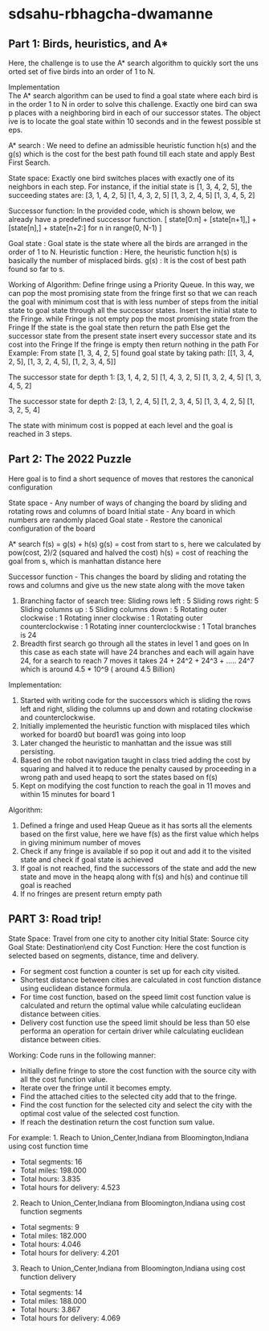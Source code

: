 # sdsahu-rbhagcha-dwamanne

## Part 1: Birds, heuristics, and A* 

Here, the challenge is to use the A* search algorithm to quickly sort the unsorted set of five birds into an order of 1 to N.

Implementation
The A* search algorithm can be used to find a goal state where each bird is in the order 1 to N in order to solve this challenge. Exactly one bird can swap places with a neighboring bird in each of our successor states. The objective is to locate the goal state within 10 seconds and in the fewest possible steps.

A* search : We need to define an admissible heuristic function h(s) and the g(s) which is the cost for the best path found till each state and apply Best First Search.

State space: Exactly one bird switches places with exactly one of its neighbors in each step.
For instance, if the initial state is [1, 3, 4, 2, 5], the succeeding states are:
[3, 1, 4, 2, 5]
[1, 4, 3, 2, 5]
[1, 3, 2, 4, 5]
[1, 3, 4, 5, 2]

Successor function: In the provided code, which is shown below, we already have a predefined successor function.
[ state[0:n] + [state[n+1],] + [state[n],] + state[n+2:] for n in range(0, N-1) ]

Goal state : Goal state is the state where all the birds are arranged in the order of 1 to N.
Heuristic function : Here, the heuristic function h(s) is basically the number of misplaced birds.
g(s) : It is the cost of best path found so far to s.

Working of Algorithm:
Define fringe using a Priority Queue. In this way, we can pop the most promising state from the fringe first so that we can reach the goal with minimum cost that is with less number of steps from the initial state to goal state through all the successor states.
Insert the initial state to the Fringe.
while Fringe is not empty pop the most promising state from the Fringe 
If the state is the goal state then return the path Else get the successor state from the present state
insert every successor state and its cost into the Fringe
If the fringe is empty then return nothing in the path
For Example: From state [1, 3, 4, 2, 5] found goal state by taking path: [[1, 3, 4, 2, 5], [1, 3, 2, 4, 5], [1, 2, 3, 4, 5]]

The successor state for depth 1:
[3, 1, 4, 2, 5]
[1, 4, 3, 2, 5]
[1, 3, 2, 4, 5]
[1, 3, 4, 5, 2]

The successor state for depth 2:
[3, 1, 2, 4, 5]
[1, 2, 3, 4, 5]
[1, 3, 4, 2, 5]
[1, 3, 2, 5, 4]

The state with minimum cost is popped at each level and the goal is reached in 3 steps.



## Part 2: The 2022 Puzzle
 
Here goal is to find a short sequence of moves that restores the canonical configuration

State space - Any number of ways of changing the board by sliding and rotating rows and columns of board
Initial state - Any board in which numbers are randomly placed
Goal state - Restore the canonical configuration of the board

A* search f(s) = g(s) + h(s)
g(s) = cost from start to s, here we calculated by pow(cost, 2)/2 (squared and halved the cost)
h(s) = cost of reaching the goal from s, which is manhattan distance here

Successor function - This changes the board by sliding and rotating the rows and columns and give us the new state 
along with the move taken

1) Branching factor of search tree:
    Sliding rows left : 5
    Sliding rows right: 5
    Sliding columns up : 5
    Sliding columns down : 5
    Rotating outer clockwise : 1
    Rotating inner clockwise : 1
    Rotating outer counterclockwise : 1
    Rotating inner counterclockwise : 1
    Total branches is 24 
2) Breadth first search go through all the states in level 1 and goes on
    In this case as each state will have 24 branches and each will again have 24, for a search to reach 7
    moves it takes 24 + 24^2 + 24^3 + ..... 24^7 which is around 4.5 * 10^9 ( around 4.5 Billion)

Implementation:
1) Started with writing code for the successors which is sliding the rows left and right, sliding the columns up and 
down and rotating clockwise and counterclockwise.
2) Initially implemented the heuristic function with misplaced tiles which worked for board0 but board1 was going 
into loop
3) Later changed the heuristic to manhattan and the issue was still persisting.
4) Based on the robot navigation taught in class tried adding the cost by squaring and halved it to reduce the penalty 
caused by proceeding in a wrong path and used heapq to sort the states based on f(s)
5) Kept on modifying the cost function to reach the goal in 11 moves and within 15 minutes for board 1

Algorithm:
1) Defined a fringe and used Heap Queue as it has sorts all the elements based on the first value, here we have f(s) as
the first value which helps in giving minimum number of moves
2) Check if any fringe is available if so pop it out and add it to the visited state and check if goal state is achieved
3) If goal is not reached, find the successors of the state and add the new state and move in the heapq along with
f(s) and h(s) and continue till goal is reached
4) If no fringes are present return empty path

## PART 3: Road  trip!
State Space: Travel from one city to another city
Initial State: Source city
Goal State: Destination\end city
Cost Function: Here the cost function is selected based on segments, distance, time and delivery. 
- For segment cost function a counter is set up for each city visited.  
- Shortest distance between cities are calculated in cost function distance using euclidean distance formula.
- For time cost function, based on the speed limit cost function value is calculated and return the optimal value while calculating euclidean distance between cities.
- Delivery cost function use the speed limit should be less than 50 else performa an operation for certain driver while calculating euclidean distance between cities.

Working:
Code runs in the following manner:
- Initially define fringe to store the cost function with the source city with all the cost function value.
- Iterate over the fringe until it becomes empty.
- Find the attached cities to the selected city add that to the fringe.
- Find the cost function for the selected city and select the city with the optimal cost value of the selected cost function.
- If reach the destination return the cost function sum value. 

For example: 1. Reach to Union_Center,Indiana from Bloomington,Indiana using cost function time
- Total segments: 16
- Total miles: 198.000
- Total hours: 3.835
- Total hours for delivery: 4.523

2. Reach to Union_Center,Indiana from Bloomington,Indiana using cost function segments
- Total segments: 9
- Total miles: 182.000
- Total hours: 4.046
- Total hours for delivery: 4.201

3. Reach to Union_Center,Indiana from Bloomington,Indiana using cost function delivery
- Total segments: 14
- Total miles: 188.000
- Total hours: 3.867
- Total hours for delivery: 4.069
